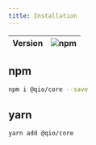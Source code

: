 ```yaml
---
title: Installation
---
```


| Version | ![npm](https://img.shields.io/npm/v/@qio/core.svg) |
| :-----: | -------------------------------------------------: |


## npm

```bash
npm i @qio/core --save
```

## yarn

```bash
yarn add @qio/core
```
